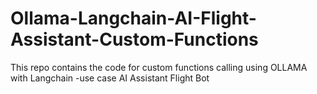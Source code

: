 # Ollama-Langchain-AI-Flight-Assistant-Custom-Functions
This repo contains the code for custom functions calling using OLLAMA with Langchain -use case AI Assistant Flight Bot
